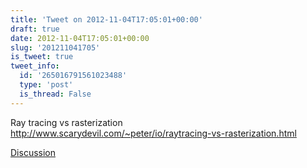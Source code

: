 ```yaml
---
title: 'Tweet on 2012-11-04T17:05:01+00:00'
draft: true
date: 2012-11-04T17:05:01+00:00
slug: '201211041705'
is_tweet: true
tweet_info:
  id: '265016791561023488'
  type: 'post'
  is_thread: False
---
```




Ray tracing vs rasterization <http://www.scarydevil.com/~peter/io/raytracing-vs-rasterization.html>

[Discussion](https://x.com/sytelus/status/265016791561023488)
